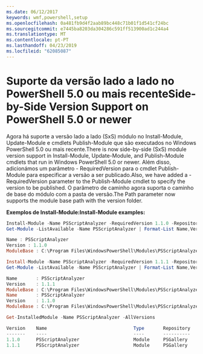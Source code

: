 ```yaml
---
ms.date: 06/12/2017
keywords: wmf,powershell,setup
ms.openlocfilehash: 0a481fb9d4f2aab89bc448c71b01f1d541cf24bc
ms.sourcegitcommit: e7445ba8203da304286c591ff513900ad1c244a4
ms.translationtype: MT
ms.contentlocale: pt-PT
ms.lasthandoff: 04/23/2019
ms.locfileid: "62085087"
---
```

# <a name="side-by-side-version-support-on-powershell-50-or-newer"></a><span data-ttu-id="580e0-102">Suporte da versão lado a lado no PowerShell 5.0 ou mais recente</span><span class="sxs-lookup"><span data-stu-id="580e0-102">Side-by-Side Version Support on PowerShell 5.0 or newer</span></span>

<span data-ttu-id="580e0-103">Agora há suporte a versão lado a lado (SxS) módulo no Install-Module, Update-Module e cmdlets Publish-Module que são executados no Windows PowerShell 5.0 ou mais recente.</span><span class="sxs-lookup"><span data-stu-id="580e0-103">There is now side-by-side (SxS) module version support in Install-Module, Update-Module, and Publish-Module cmdlets that run in Windows PowerShell 5.0 or newer.</span></span>
<span data-ttu-id="580e0-104">Além disso, adicionámos um parâmetro - RequiredVersion para o cmdlet Publish-Module para especificar a versão a ser publicado.</span><span class="sxs-lookup"><span data-stu-id="580e0-104">Also, we have added a -RequiredVersion parameter to the Publish-Module cmdlet to specify the version to be published.</span></span> <span data-ttu-id="580e0-105">O parâmetro de caminho agora suporta o caminho de base do módulo com a pasta de versão.</span><span class="sxs-lookup"><span data-stu-id="580e0-105">The Path parameter now supports the module base path with the version folder.</span></span>

<span data-ttu-id="580e0-106">**Exemplos de Install-Module:**</span><span class="sxs-lookup"><span data-stu-id="580e0-106">**Install-Module examples:**</span></span>
```powershell
Install-Module -Name PSScriptAnalyzer -RequiredVersion 1.1.0 -Repository PSGallery
Get-Module -ListAvailable -Name PSScriptAnalyzer | Format-List Name,Version,ModuleBase

Name : PSScriptAnalyzer
Version : 1.1.0
ModuleBase : C:\Program Files\WindowsPowerShell\Modules\PSScriptAnalyzer\1.1.0

Install-Module -Name PSScriptAnalyzer -RequiredVersion 1.1.1 -Repository PSGallery
Get-Module -ListAvailable -Name PSScriptAnalyzer | Format-List Name,Version,ModuleBase

Name       : PSScriptAnalyzer
Version    : 1.1.1
ModuleBase : C:\Program Files\WindowsPowerShell\Modules\PSScriptAnalyzer\1.1.1
Name       : PSScriptAnalyzer
Version    : 1.1.0
ModuleBase : C:\Program Files\WindowsPowerShell\Modules\PSScriptAnalyzer\1.1.0

Get-InstalledModule -Name PSScriptAnalyzer -AllVersions

Version    Name                                Type       Repository           Description
-------    ----                                ----       ----------           -----------
1.1.0      PSScriptAnalyzer                    Module     PSGallery            PSScriptAnalyzer provides script analysis...
1.1.1      PSScriptAnalyzer                    Module     PSGallery            PSScriptAnalyzer provides script analysis...
```
